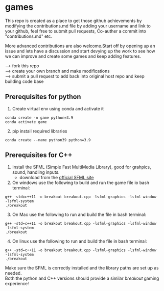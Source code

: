 # games
This repo is created as a place to get those github achievements by modifying the contributions.md file by adding your username and link to your github, feel free to submit pull requests, Co-auther a commit into "contributions.md" etc.

More advanced contributions are also welcome.Start off by opening up an issue and lets have a discussion and start devying up the work to see how we can improve and create some games and keep adding features.

--> fork this repo  
--> create your own branch and make modifications  
--> submit a pull request to add back into original host repo and keep building code base  

## Prerequisites for python
1. Create virtual env using conda and activate it
```
conda create -n game python=3.9
conda activate game
```

2. pip install required libraries
```
conda create --name python39 python=3.9
```

## Prerequisites for C++
1. Install the SFML (Simple Fast MultiMedia Library), good for grahpics, sound, handling inputs.
    - download from the [official SFML site](https://www.sfml-dev.org/)
2. On windows use the following to build and run the game file io bash terminal:
```
g++ -std=c++11 -o breakout breakout.cpp -lsfml-graphics -lsfml-window -lsfml-system
./breakout
```
3. On Mac use the following to run and build the file in bash terminal:
```
g++ -std=c++11 -o breakout breakout.cpp -lsfml-graphics -lsfml-window -lsfml-system
./breakout
```
4. On linux use the following to run and build the file in bash terminal:
```
g++ -std=c++11 -o breakout breakout.cpp -lsfml-graphics -lsfml-window -lsfml-system
./breakout
```
Make sure the SFML is correctly installed and the library paths are set up as needed.  
Both the python and C++ versions should provide a similar *breakout* gaming experience!